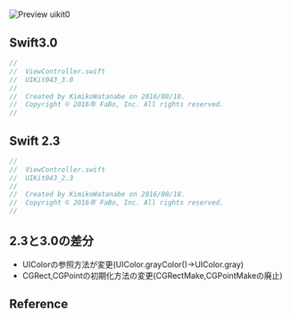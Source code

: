 #

![Preview uikit0]()

## Swift3.0
```swift
//
//  ViewController.swift
//  UIKit043_3.0
//
//  Created by KimikoWatanabe on 2016/08/18.
//  Copyright © 2016年 FaBo, Inc. All rights reserved.
//


```

## Swift 2.3
```swift
//
//  ViewController.swift
//  UIKit043_2.3
//
//  Created by KimikoWatanabe on 2016/08/18.
//  Copyright © 2016年 FaBo, Inc. All rights reserved.
//
```

## 2.3と3.0の差分
* UIColorの参照方法が変更(UIColor.grayColor()->UIColor.gray)
* CGRect,CGPointの初期化方法の変更(CGRectMake,CGPointMakeの廃止)

## Reference
